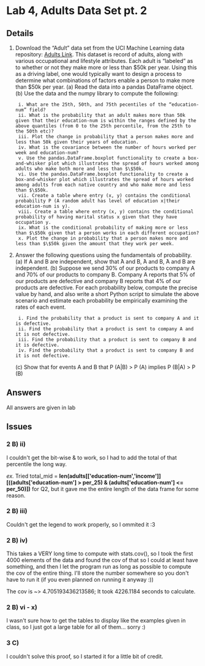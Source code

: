 # Lab 4, Adults Data Set pt. 2 

## Details
1. Download the “Adult” data set from the UCI Machine Learning data repository: [Adults Link](https://archive.ics.uci.edu/ml/datasets/Adult). This dataset is record of adults, along with various occupational and lifestyle attributes. Each adult is “labeled” as to whether or not they make more or less than $50k per year. Using this as a driving label, one would typically want to design a process to determine what combinations of factors enable a person to make more than $50k per year.
    (a) Read the data into a pandas DataFrame object.
    (b) Use the data and the numpy library to compute the following:
    
        i. What are the 25th, 50th, and 75th pecentiles of the “education-num” field?
        ii. What is the probability that an adult makes more than 50k given that their education-num is within the ranges defined by the above quantiles (from 0 to the 25th percentile, from the 25th to the 50th etc)?
        iii. Plot the change in probability that a person makes more and less than 50k given their years of education.
        iv. What is the covariance between the number of hours worked per week and education-num?
        v. Use the pandas.DataFrame.boxplot functionality to create a box-and-whisker plot which illustrates the spread of hours worked among adults who make both more and less than $\$50k.
        vi. Use the pandas.DataFrame.boxplot functionality to create a box-and-whisker plot which illustrates the spread of hours worked among adults from each native country and who make more and less than $\$50k.
        vii. Create a table where entry (x, y) contains the conditional probability P (A random adult has level of education x|their education-num is y).
        viii. Create a table where entry (x, y) contains the conditional probability of having marital status x given that they have occupation y.
        ix. What is the conditional probability of making more or less than $\$50k given that a person works in each different occupation?
        x. Plot the change in probability that a person makes more and less than $\$50k given the amount that they work per week.
2. Answer the following questions using the fundamentals of probability.
    (a) If A and B are independent, show that  ̄A and B,  ̄A and B,  ̄A and  ̄B are independent.
    (b) Suppose we send 30% of our products to company A and 70% of our products to company B. Company A reports that 5% of our products are defective and company B reports that 4% of our products are defective. For each probability below, compute the precise value by hand, and also write a short Python script to simulate the above scenario and estimate each probability be empirically examining the rates of each event.
    
        i. Find the probability that a product is sent to company A and it is defective.
        ii. Find the probability that a product is sent to company A and it is not defective.
        iii. Find the probability that a product is sent to company B and it is defective.
        iv. Find the probability that a product is sent to company B and it is not defective.
    (c) Show that for events A and B that P (A|B) > P (A) implies P (B|A) > P (B)
    
## Answers

All answers are given in lab

## Issues

### 2 B) ii)

I couldn't get the bit-wise & to work, so I had to add the total of that percentile the long way.

_ex._ Tried total_mid = **len(adults[['education-num','income']][((adults['education-num'] > per_25) & (adults['education-num'] <= per_50)])** for Q2, but it gave me the entire length of the data frame for some reason.

### 2 B) iii) 

Couldn't get the legend to work properly, so I ommited it :3

### 2 B) iv)

This takes a VERY long time to compute  with stats.cov(), so I took the first 4000 elements of the data and found the cov of that so I could at least have something, and then I let the program run as long as possible to compute the cov of the entire thing. I'll store the number somewhere so you don't have to run it (if you even planned on running it anyway :))

The cov is ~> 4.705193436213586; It took 4226.1184 seconds to calculate. 

### 2 B) vi - x)

I wasn't sure how to get the tables to display like the examples given in class, so I just got a large table for all of them... sorry :)

### 3 C)

I couldn't solve this proof, so I started it for a little bit of credit.